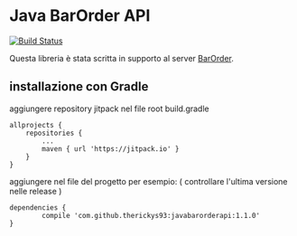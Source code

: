 # Java BarOrder API

[![Build Status](https://travis-ci.org/therickys93/javabarorderapi.svg?branch=master)](https://travis-ci.org/therickys93/javabarorderapi)

Questa libreria è stata scritta in supporto al server [BarOrder](https://github.com/therickys93/barorder.git).

## installazione con Gradle

aggiungere repository jitpack nel file root build.gradle

```
allprojects {
	repositories {
		...
		maven { url 'https://jitpack.io' }
	}
}
```

aggiungere nel file del progetto per esempio: ( controllare l'ultima versione nelle release )

```
dependencies {
        compile 'com.github.therickys93:javabarorderapi:1.1.0'
}

```
